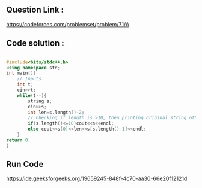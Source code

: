 ## Question Link :

https://codeforces.com/problemset/problem/71/A

## Code solution :

```cpp

#include<bits/stdc++.h>
using namespace std;
int main(){
    // Inputs
    int t;
    cin>>t;
    while(t--){
        string s;
        cin>>s;
        int len=s.length()-2;
        // Checking if length is >10, then printing original string otherwise first_char+middle+char_count+last_char
        if(s.length()<=10)cout<<s<<endl;
        else cout<<s[0]<<len<<s[s.length()-1]<<endl;
    }
return 0;
}

```
## Run Code
https://ide.geeksforgeeks.org/19659245-848f-4c70-aa30-66e20f12121d
